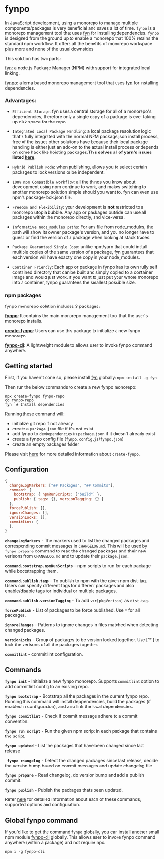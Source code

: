 # fynpo

In JavaScript development, using a monorepo to manage multiple components/packages is very beneficial and saves a lot of time. `fynpo` is a monorepo management tool that uses [fyn] for installing dependencies. `fynpo` is designed from the ground up to enable a monorepo that 100% retains the standard npm workflow. It offers all the benefits of monorepo workspace plus more and none of the usual downsides.

This solution has two parts:

[fyn]: a node.js Package Manager (NPM) with support for integrated local linking.

[fynpo]: a lerna based monorepo management tool that uses [fyn] for installing dependencies.

### Advantages:

- `Efficient Storage`: fyn uses a central storage for all of a monorepo's dependencies, therefore only a single copy of a package is ever taking up disk space for the repo.

- `Integrated Local Package Handling`: a local package resolution logic that's fully integrated with the normal NPM package.json install process, free of the issues other solutions have because their local package handling is either just an add-on to the actual install process or depends on some hack like hoisting packages.**This solves all of yarn's issues listed [here](https://classic.yarnpkg.com/en/docs/workspaces/#toc-limitations-caveats)**.

- `Hybrid Publish Mode`: when publishing, allows you to select certain packages to lock versions or be independent.

- `100% npm Compatible workflow`: all the things you know about development using npm continue to work, and makes switching to another monorepo solution simple should you want to. fyn can even use npm's package-lock.json file.

- `Freedom and Flexibility`: your development is **not** restricted to a monorepo utopia bubble. Any app or packages outside can use all packages within the monorepo directly, and vice-versa.

- `Informative node_modules paths`: For any file from node_modules, the path will show its owner package's version, and you no longer have to guess or find the version of a package when looking at stack traces.

- `Package Guaranteed Single Copy`: unlike npm/yarn that could install multiple copies of the same version of a package, fyn guarantees that each version will have exactly one copy in your node_modules.

- `Container Friendly`: Each app or package in fynpo has its own fully self contained directory that can be built and simply copied to a container image and would just work. If you want to just put your whole monorepo into a container, fynpo guarantees the smallest possible size.

### npm packages

fynpo monorepo solution includes 3 packages:

**[fynpo]**: It contains the main monorepo management tool that the user's monorepo installs.

**[create-fynpo]**: Users can use this package to initialize a new fynpo monorepo.

**[fynpo-cli]**: A lightweight module to allows user to invoke fynpo command anywhere.

## Getting started

First, if you haven't done so, please install [fyn] globally: `npm install -g fyn`

Then run the below commands to create a new fynpo monorepo:

```
npx create-fynpo fynpo-repo
cd fynpo-repo
fyn  # Install dependencies
```

Running these command will:

- initialize git repo if not already
- create a `package.json` file if it's not exist
- add fynpo to `devDependencies` in `package.json` if it doesn't already exist
- create a fynpo config file (`fynpo.config.js`/`fynpo.json`)
- create an empty packages folder

Please visit [here](https://github.com/electrode-io/fynpo/blob/master/packages/create-fynpo/README.md) for more detailed information about `create-fynpo`.

## Configuration

```javascript
{
  changeLogMarkers: ["## Packages", "## Commits"],
  command: {
    bootstrap: { npmRunScripts: ["build"] },
    publish: { tags: {}, versionTagging: {} }
  },
  forcePublish: [],
  ignoreChanges: [],
  versionLocks: [],
  commitlint: {
  },
}
```

**`changeLogMarkers`** - The markers used to list the changed packages and corresponding commit messages in `CHANGELOG.md`. This will be used by `fynpo prepare` command to read the changed packages and their new verisons from `CHANGELOG.md` and to update their `package.json`.

**`command.bootstrap.npmRunScripts`** - npm scripts to run for each package while bootstrapping them.

**`command.publish.tags`** - To publish to npm with the given npm dist-tag. Users can specify different tags for different packages and also enable/disable tags for individual or multiple packages.

**`command.publish.versionTagging`** - To add `ver[pkgVerison]` as `dist-tag`.

**`forcePublish`** - List of packages to be force published. Use `*` for all packages.

**`ignoreChanges`** - Patterns to ignore changes in files matched when detecting changed packages.

**`versionLocks`** - Group of packages to be version locked together. Use ['*'] to lock the verisons of all the packages together.

**`commitlint`** - commit lint configuration.

## Commands

**`fynpo init`** - Initialize a new fynpo monorepo. Supports `commitlint` option to add commitlint config to an existing repo.

**`fynpo bootstrap`** - Bootstrap all the packages in the current fynpo repo. Running this command will install deppendencies, build the packages (if enabled in configuration), and also link the local dependencies.

**`fynpo commitlint`** - Check if commit message adhere to a commit convention.

**`fynpo run script`** - Run the given npm script in each package that contains the script.

**`fynpo updated`** - List the packages that have been changed since last release

**` fynpo changelog`** - Detect the changed packages since last release, decide the version bump based on commit messages and update changelog file.

**`fynpo prepare`** - Read changelog, do version bump and add a publish commit.

**`fynpo publish`** - Publish the packages thats been updated.

Refer [here](https://github.com/electrode-io/fynpo/blob/master/packages/fynpo/README.md) for detailed information about each of these commands, supported options and configuration.

## Global fynpo command

If you'd like to get the command `fynpo` globally, you can install another small npm module [fynpo-cli] globally. This allows user to invoke fynpo command anywhere (within a package) and not require npx.

```
npm i -g fynpo-cli
```

[fyn]: https://www.npmjs.com/package/fyn
[fynpo]: ./packages/fynpo
[create-fynpo]: ./packages/create-fynpo
[fynpo-cli]: ./packages/fynpo-cli
